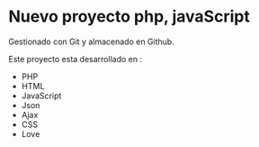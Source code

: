 # Nuevo proyecto php, javaScript

Gestionado con Git y almacenado en Github.

Este proyecto esta desarrollado en :

- PHP
- HTML
- JavaScript
- Json
- Ajax
- CSS
- Love

